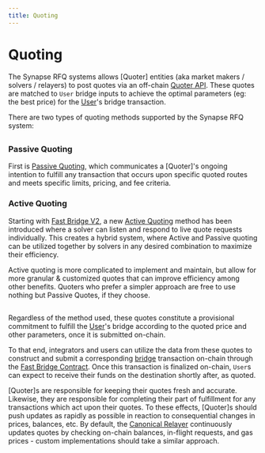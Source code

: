 ```yaml
---
title: Quoting
---
```


<!-- Reference Links -->
[bridge]: https://vercel-rfq-docs.vercel.app/contracts/interfaces/IFastBridgeV2.sol/interface.IFastBridgeV2.html#bridge
[relay]: https://vercel-rfq-docs.vercel.app/contracts/interfaces/IFastBridgeV2.sol/interface.IFastBridgeV2.html#relay
[prove]: https://vercel-rfq-docs.vercel.app/contracts/interfaces/IFastBridgeV2.sol/interface.IFastBridgeV2.html#prove
[dispute]: https://vercel-rfq-docs.vercel.app/contracts/interfaces/IFastBridge.sol/interface.IFastBridge.html#dispute
[claim]: https://vercel-rfq-docs.vercel.app/contracts/interfaces/IFastBridgeV2.sol/interface.IFastBridgeV2.html#claim
[cancel]: https://vercel-rfq-docs.vercel.app/contracts/interfaces/IFastBridgeV2.sol/interface.IFastBridgeV2.html#cancel
[proof]: https://vercel-rfq-docs.vercel.app/contracts/interfaces/IFastBridgeV2.sol/interface.IFastBridgeV2.html#bridgetxdetails
[BridgeRequested]: https://vercel-rfq-docs.vercel.app/contracts/interfaces/IFastBridge.sol/interface.IFastBridge.html#bridgerequested
[BridgeTransactionV2]: https://vercel-rfq-docs.vercel.app/contracts/interfaces/IFastBridgeV2.sol/interface.IFastBridgeV2.html#bridgetransactionv2
[BridgeRelayed]: https://vercel-rfq-docs.vercel.app/contracts/interfaces/IFastBridge.sol/interface.IFastBridge.html#bridgerelayed
[BridgeProofProvided]: https://vercel-rfq-docs.vercel.app/contracts/interfaces/IFastBridge.sol/interface.IFastBridge.html#bridgeproofprovided
[Dispute Period]: https://vercel-rfq-docs.vercel.app/contracts/FastBridgeV2.sol/contract.FastBridgeV2.html#dispute_period
[Cancel Delay]: https://vercel-rfq-docs.vercel.app/contracts/FastBridgeV2.sol/contract.FastBridgeV2.html#refund_delay
[Quoter API]: /docs/Routers/RFQ/Quoter%20API/
[User]: /docs/RFQ/#entities
[Relayer]: /docs/RFQ/#entities
[Guard]: /docs/RFQ/#entities
[Canceler]: /docs/RFQ/#entities

# Quoting

The Synapse RFQ systems allows [Quoter] entities (aka market makers / solvers / relayers) to post quotes via an off-chain [Quoter API]. These quotes are matched to `User` bridge inputs to achieve the optimal parameters (eg: the best price) for the [User]'s bridge transaction.

There are two types of quoting methods supported by the Synapse RFQ system:

##
### Passive Quoting
First is [Passive Quoting](/docs/Routers/RFQ/Quoter%20API/#passive-quotes), which communicates a [Quoter]'s ongoing intention to fulfill any transaction that occurs upon specific quoted routes and meets specific limits, pricing, and fee criteria.

### Active Quoting
Starting with [Fast Bridge V2](https://vercel-rfq-docs.vercel.app/contracts/FastBridgeV2.sol/contract.FastBridgeV2.html), a new [Active Quoting](/docs/Routers/RFQ/Quoter%20API/#active-quotes) method has been introduced where a solver can listen and respond to live quote requests individually. This creates a hybrid system, where Active and Passive quoting can be utilized together by solvers in any desired combination to maximize their efficiency.

Active quoting is more complicated to implement and maintain, but allow for more granular & customized quotes that can improve efficiency among other benefits. Quoters who prefer a simpler approach are free to use nothing but Passive Quotes, if they choose.


##


Regardless of the method used, these quotes constitute a provisional commitment to fulfill the [User]'s bridge according to the quoted price and other parameters, once it is submitted on-chain.

To that end, integrators and users can utilize the data from these quotes to construct and submit a corresponding [bridge] transaction on-chain through the [Fast Bridge Contract](https://vercel-rfq-docs.vercel.app/contracts/FastBridgeV2.sol/contract.FastBridgeV2.html). Once this transaction is finalized on-chain, `User`s can expect to receive their funds on the destination shortly after, as quoted.

[Quoter]s are responsible for keeping their quotes fresh and accurate. Likewise, they are responsible for completing their part of fulfillment for any transactions which act upon their quotes. To these effects, [Quoter]s should push updates as rapidly as possible in reaction to consequential changes in prices, balances, etc. By default, the [Canonical Relayer](../Relayer) continuously updates quotes by checking on-chain balances, in-flight requests, and gas prices - custom implementations should take a similar approach.

